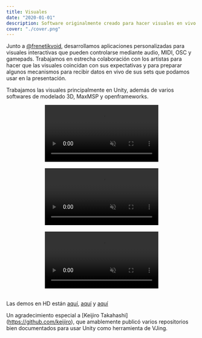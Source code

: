 ```yaml
---
title: Visuales
date: "2020-01-01"
description: Software originalmente creado para hacer visuales en vivo en diferentes performances.
cover: "./cover.png"
---
```



Junto a [@frenetikvoid](https://www.frenetikvoid.com/), desarrollamos aplicaciones personalizadas para visuales interactivas que pueden controlarse mediante audio, MIDI, OSC y gamepads.
Trabajamos en estrecha colaboración con los artistas para hacer que las visuales coincidan con sus expectativas y para preparar algunos mecanismos para recibir datos en vivo de sus sets que podamos usar en la presentación.

Trabajamos las visuales principalmente en Unity, además de varios softwares de modelado 3D, MaxMSP y openframeworks.

<center>
  <video autoplay loop muted style="max-width:100%">
    <source src="./v1.mp4" type="video/mp4" />
  </video>
</center>
<br>

<center>
  <video autoplay loop muted style="max-width:100%">
    <source src="./v2.mp4" type="video/mp4" />
  </video>
</center>
<br>

<center>
  <video autoplay loop muted style="max-width:100%">
    <source src="./v3.mp4" type="video/mp4" />
  </video>
</center>
<br>

Las demos en HD están [aquí](https://vimeo.com/391379036), [aquí](https://vimeo.com/391379083) y [aquí](https://vimeo.com/391379244)

Un agradecimiento especial a [Keijiro Takahashi] (https://github.com/keijiro), que amablemente publicó varios repositorios bien documentados para usar Unity como herramienta de VJing.
